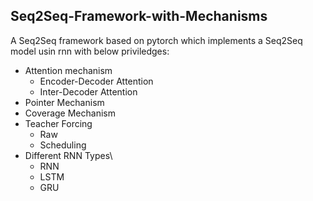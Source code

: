## Seq2Seq-Framework-with-Mechanisms

A Seq2Seq framework based on pytorch which implements a Seq2Seq model usin rnn with below priviledges:

* Attention mechanism
  * Encoder-Decoder Attention
  * Inter-Decoder Attention
* Pointer Mechanism
* Coverage Mechanism
* Teacher Forcing
  * Raw
  * Scheduling
* Different RNN Types\
  * RNN
  * LSTM
  * GRU

